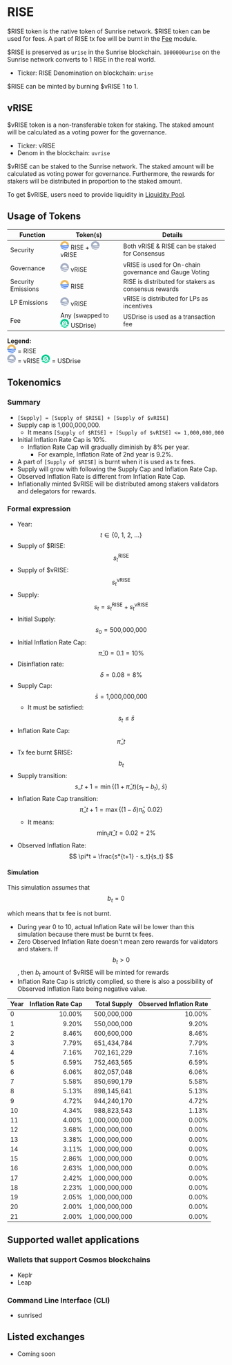 # RISE

$RISE token is the native token of Sunrise network. $RISE token can be used for
fees. A part of RISE tx fee will be burnt in the [Fee](../sunrise/fee.md) module.

$RISE is preserved as `urise` in the Sunrise blockchain. `1000000urise` on the
Sunrise network converts to 1 RISE in the real world.

- Ticker: RISE
  Denomination on blockchain: `urise`

$RISE can be minted by burning $vRISE 1 to 1.

## vRISE

$vRISE token is a non-transferable token for staking. The staked amount will be
calculated as a voting power for the governance.

- Ticker: vRISE
- Denom in the blockchain: `uvrise`

$vRISE can be staked to the Sunrise network. The staked amount will be
calculated as voting power for governance. Furthermore, the rewards for
stakers will be distributed in proportion to the staked amount.

To get $vRISE, users need to provide liquidity in
[Liquidity Pool](../sunrise/liquidity-pool.md).

## Usage of Tokens

<!-- Berachain-style summary table with icons and token names -->

| Function           | Token(s)                                                                     | Details                                                |
| ------------------ | ---------------------------------------------------------------------------- | ------------------------------------------------------ |
| Security           | ![RISE](../../images/RISE.png) RISE + ![vRISE](../../images/vRISE.png) vRISE | Both vRISE & RISE can be staked for Consensus          |
| Governance         | ![vRISE](../../images/vRISE.png) vRISE                                       | vRISE is used for On-chain governance and Gauge Voting |
| Security Emissions | ![RISE](../../images/RISE.png) RISE                                          | RISE is distributed for stakers as consensus rewards   |
| LP Emissions       | ![vRISE](../../images/vRISE.png) vRISE                                       | vRISE is distributed for LPs as incentives             |
| Fee                | Any (swapped to ![USDrise](../../images/USDrise.png) USDrise)                | USDrise is used as a transaction fee                   |

**Legend:**  
![RISE](../../images/RISE.png) = RISE  
![vRISE](../../images/vRISE.png) = vRISE
![USDrise](../../images/USDrise.png) = USDrise

## Tokenomics

### Summary

- `[Supply] = [Supply of $RISE] + [Supply of $vRISE]`
- Supply cap is 1,000,000,000.
  - It means `[Supply of $RISE] + [Supply of $vRISE] <= 1,000,000,000`
- Initial Inflation Rate Cap is 10%.
  - Inflation Rate Cap will gradually diminish by 8% per year.
    - For example, Inflation Rate of 2nd year is 9.2%.
- A part of `[Supply of $RISE]` is burnt when it is used as tx fees.
- Supply will grow with following the Supply Cap and Inflation Rate Cap.
- Observed Inflation Rate is different from Inflation Rate Cap.
- Inflationally minted $vRISE will be distributed among stakers validators and
  delegators for rewards.

### Formal expression

- Year: $$ t \in \{0,\ 1,\ 2,\ \ldots\} $$
- Supply of $RISE: $$ s_t^{\text{RISE}} $$
- Supply of $vRISE: $$ s_t^{\text{vRISE}} $$
- Supply: $$ s_t = s_t^{\text{RISE}} + s_t^{\text{vRISE}} $$
- Initial Supply: $$ s_0 = \text{500,000,000} $$
- Initial Inflation Rate Cap: $$ \bar{\pi}\_0 = 0.1 = \text{10\%}$$
- Disinflation rate: $$ \delta = 0.08 = \text{8\%} $$
- Supply Cap: $$ \bar{s} = \text{1,000,000,000} $$
  - It must be satisfied: $$ s_t \le \bar{s} $$
- Inflation Rate Cap: $$ \bar{\pi}\_t $$
- Tx fee burnt $RISE: $$ b_t $$
- Supply transition:
  $$ s\_{t+1} = \min\{(1 + \bar{\pi}\_t) (s_t - b_t),\ \bar{s}\} $$
- Inflation Rate Cap transition:
  $$ \bar{\pi}\_{t+1} = \max\left\{(1 - \delta) \bar\pi_t,\ \text{0.02} \right\} $$
  - It means: $$ \min_t \bar{\pi}\_t = \text{0.02} = \text{2\%} $$
- Observed Inflation Rate: $$ \pi*t = \frac{s*{t+1} - s_t}{s_t} $$

#### Simulation

This simulation assumes that $$ b_t = 0 $$

which means that tx fee is not burnt.

- During year 0 to 10, actual Inflation Rate will be lower than this simulation
  because there must be burnt tx fees.
- Zero Observed Inflation Rate doesn't mean zero rewards for validators and
  stakers. If $$ b_t > 0$$
  , then $b_t$ amount of $vRISE will be minted for rewards
- Inflation Rate Cap is strictly complied, so there is also a possibility of Observed Inflation Rate being negative value.

| Year | Inflation Rate Cap |  Total Supply | Observed Inflation Rate |
| ---- | -----------------: | ------------: | ----------------------: |
| 0    |             10.00% |   500,000,000 |                  10.00% |
| 1    |              9.20% |   550,000,000 |                   9.20% |
| 2    |              8.46% |   600,600,000 |                   8.46% |
| 3    |              7.79% |   651,434,784 |                   7.79% |
| 4    |              7.16% |   702,161,229 |                   7.16% |
| 5    |              6.59% |   752,463,565 |                   6.59% |
| 6    |              6.06% |   802,057,048 |                   6.06% |
| 7    |              5.58% |   850,690,179 |                   5.58% |
| 8    |              5.13% |   898,145,641 |                   5.13% |
| 9    |              4.72% |   944,240,170 |                   4.72% |
| 10   |              4.34% |   988,823,543 |                   1.13% |
| 11   |              4.00% | 1,000,000,000 |                   0.00% |
| 12   |              3.68% | 1,000,000,000 |                   0.00% |
| 13   |              3.38% | 1,000,000,000 |                   0.00% |
| 14   |              3.11% | 1,000,000,000 |                   0.00% |
| 15   |              2.86% | 1,000,000,000 |                   0.00% |
| 16   |              2.63% | 1,000,000,000 |                   0.00% |
| 17   |              2.42% | 1,000,000,000 |                   0.00% |
| 18   |              2.23% | 1,000,000,000 |                   0.00% |
| 19   |              2.05% | 1,000,000,000 |                   0.00% |
| 20   |              2.00% | 1,000,000,000 |                   0.00% |
| 21   |              2.00% | 1,000,000,000 |                   0.00% |

## Supported wallet applications

### Wallets that support Cosmos blockchains

- Keplr
- Leap

### Command Line Interface (CLI)

- sunrised

## Listed exchanges

- Coming soon
